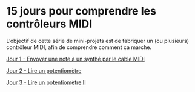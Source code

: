 # 15 jours pour comprendre les contrôleurs MIDI

L’objectif de cette série de mini-projets est de fabriquer un (ou plusieurs)
contrôleur MIDI, afin de comprendre comment ça marche.

[Jour 1 - Envoyer une note à un synthé par le cable MIDI](./jour01)

[Jour 2 - Lire un potentiomètre](./jour02)

[Jour 3 - Lire un potentiomètre II](./jour03)
